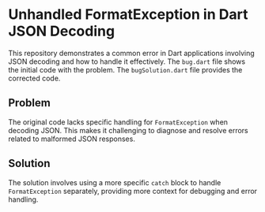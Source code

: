 # Unhandled FormatException in Dart JSON Decoding

This repository demonstrates a common error in Dart applications involving JSON decoding and how to handle it effectively. The `bug.dart` file shows the initial code with the problem. The `bugSolution.dart` file provides the corrected code.

## Problem

The original code lacks specific handling for `FormatException` when decoding JSON. This makes it challenging to diagnose and resolve errors related to malformed JSON responses.

## Solution

The solution involves using a more specific `catch` block to handle `FormatException` separately, providing more context for debugging and error handling.